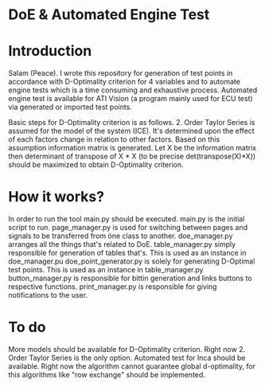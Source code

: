 # DoE & Automated Engine Test
# Introduction
Salam (Peace). I wrote this repository for generation of test points in accordance with D-Optimality criterion for 4 variables and to automate engine tests which is a time consuming and exhaustive process. Automated engine test is available for ATI Vision (a program mainly used for ECU test) via generated or imported test points.

Basic steps for D-Optimality criterion is as follows. 2. Order Taylor Series is assumed for the model of the system (ICE). It's determined upon the effect of each factors change in relation to other factors. Based on this assumption information matrix is generated. Let X be the information matrix then determinant of transpose of X * X (to be precise det(transpose(X)*X)) should be maximized to obtain D-Optimality criterion.


# How it works?
In order to run the tool main.py should be executed. 
main.py is the initial script to run. 
page_manager.py is used for switching between pages and signals to be transferred from öne class to another.
doe_manager.py arranges all the things that's related to DoE.
table_manager.py simply responsible for generation of tables that's. This is used as an instance in doe_manager.pu
doe_point_generator.py is solely for generating D-Optimal test points. This is used as an instance in table_manager.py
button_manager.py is responsible for bittin generation  and links buttons to respective functions.
print_manager.py is responsible for giving notifications to the user.


# To do
More models should be available for D-Optimality criterion. Right now 2. Order Taylor Series is the only option.
Automated test for Inca should be available.
Right now the algorithm cannot guarantee global d-optimality, for this algorithms like "row exchange" should be implemented.

